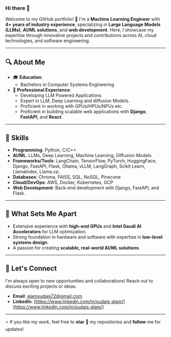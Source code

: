 ### Hi there 👋

Welcome to my GitHub portfolio! 🚀 I'm a **Machine Learning Engineer** with **4+ years of industry experience**, specializing in **Large Language Models (LLMs)**, **AI/ML solutions**, and **web development**. Here, I showcase my expertise through innovative projects and contributions across AI, cloud technologies, and software engineering.

---

## 🔍 About Me
- 🎓 **Education**:  
  - Bachelors in Computer Systems Engineering  
- 💼 **Professional Experience**:  
  - Developing LLM Powered Applications
  - Expert in LLM, Deep Learning and diffusion Models.
  - Proficient in working with GPUs/HPUs/NPUs etc.
  - Proficient in building scalable web applications with **Django**, **FastAPI**, and **React**.  

---

## 🔧 Skills
- **Programming**: Python, C/C++  
- **AI/ML**: LLMs, Deep Learning, Machine Learning, Diffusion Models  
- **Frameworks/Tools**: LangChain, TensorFlow, PyTorch, HuggingFace, Django, FastAPI, Flask, Ollama, vLLM, LangGraph, Scikit Learn, LlamaIndex, Llama.cp.
- **Databases**: Chroma, FAISS, SQL, NoSQL, Pinecone
- **Cloud/DevOps**: AWS, Docker, Kubernetes, GCP  
- **Web Development**: Back-end development with Django, FastAPI, and Flask.


---

## 🌟 What Sets Me Apart
- Extensive experience with **high-end GPUs** and **Intel Gaudi AI Accelerators** for LLM optimization.  
- Strong foundation in hardware and software with expertise in **low-level systems design**.  
- A passion for creating **scalable, real-world AI/ML solutions**.

---

## 🤝 Let's Connect
I'm always open to new opportunities and collaborations! Reach out to discuss exciting projects or ideas.  

- **Email**: [alamsudais72@gmail.com](mailto:alamsudais72@gmail.com)  
- **LinkedIn**: [https://www.linkedin.com/in/sudais-alam/](https://www.linkedin.com/in/sudais-alam/)  

---

⭐ If you like my work, feel free to **star** 🌟 my repositories and **follow** me for updates!
